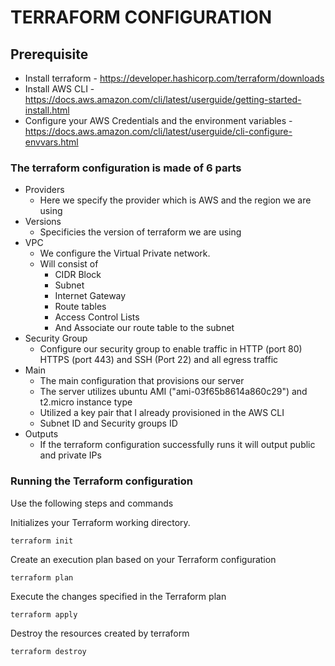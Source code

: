 # TERRAFORM CONFIGURATION

## Prerequisite
* Install terraform - https://developer.hashicorp.com/terraform/downloads
* Install AWS CLI - https://docs.aws.amazon.com/cli/latest/userguide/getting-started-install.html
* Configure your AWS Credentials and  the environment variables - https://docs.aws.amazon.com/cli/latest/userguide/cli-configure-envvars.html

### The terraform configuration is made of 6 parts
* Providers
  - Here we specify the provider which is AWS and the region we are using
* Versions
  - Specificies the version of terraform we are using
* VPC
  - We configure the Virtual Private network.
  - Will consist of 
      - CIDR Block
      - Subnet
      - Internet Gateway
      - Route tables
      - Access Control Lists
      - And Associate our route table to the subnet
* Security Group
  - Configure our security group to enable traffic in HTTP (port 80) HTTPS (port 443) and SSH (Port 22) and all egress traffic
* Main
  - The main configuration that provisions our server
  - The server utilizes ubuntu AMI ("ami-03f65b8614a860c29") and t2.micro instance type
  - Utilized a key pair that I already provisioned in the AWS CLI
  - Subnet ID and Security groups ID
* Outputs
  - If the terraform configuration successfully runs it will output public and private IPs

### Running the Terraform configuration 
Use the following steps and commands

Initializes your Terraform working directory.
```
terraform init
```
Create an execution plan based on your Terraform configuration
```
terraform plan
```
Execute the changes specified in the Terraform plan
```
terraform apply
```
Destroy the resources created by terraform
```
terraform destroy
```
